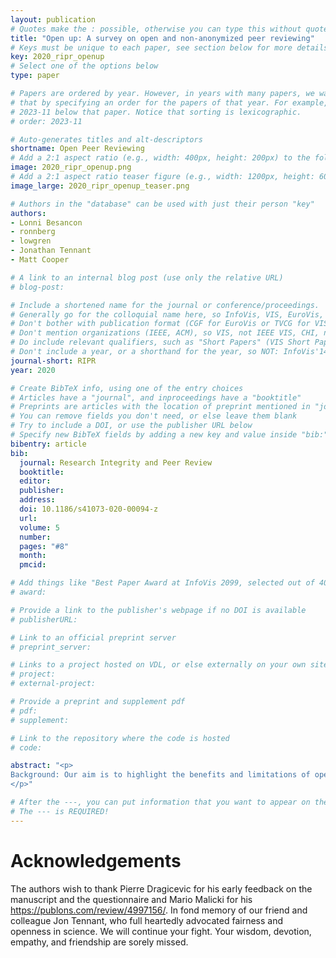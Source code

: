 ```yaml
---
layout: publication
# Quotes make the : possible, otherwise you can type this without quotes
title: "Open up: A survey on open and non-anonymized peer reviewing"
# Keys must be unique to each paper, see section below for more details
key: 2020_ripr_openup
# Select one of the options below
type: paper

# Papers are ordered by year. However, in years with many papers, we want some ordering at a lower level. You can do
# that by specifying an order for the papers of that year. For example, 2023-11 will put papers with values lower than
# 2023-11 below that paper. Notice that sorting is lexicographic.
# order: 2023-11

# Auto-generates titles and alt-descriptors
shortname: Open Peer Reviewing
# Add a 2:1 aspect ratio (e.g., width: 400px, height: 200px) to the folder /assets/images/publications/
image: 2020_ripr_openup.png
# Add a 2:1 aspect ratio teaser figure (e.g., width: 1200px, height: 600px) to the folder /assets/images/publications/
image_large: 2020_ripr_openup_teaser.png

# Authors in the "database" can be used with just their person "key"
authors:
- Lonni Besancon
- ronnberg
- lowgren
- Jonathan Tennant
- Matt Cooper

# A link to an internal blog post (use only the relative URL)
# blog-post:

# Include a shortened name for the journal or conference/proceedings.
# Generally go for the colloquial name here, so InfoVis, VIS, EuroVis, VAST, CHI, TVCG.
# Don't bother with publication format (CGF for EuroVis or TVCG for VIS papers).
# Don't mention organizations (IEEE, ACM), so VIS, not IEEE VIS, CHI, not ACM CHI.
# Do include relevant qualifiers, such as "Short Papers" (VIS Short Papers) or "Posters" (VIS Posters)
# Don't include a year, or a shorthand for the year, so NOT: InfoVis'14
journal-short: RIPR
year: 2020

# Create BibTeX info, using one of the entry choices
# Articles have a "journal", and inproceedings have a "booktitle"
# Preprints are articles with the location of preprint mentioned in "journal"
# You can remove fields you don't need, or else leave them blank
# Try to include a DOI, or use the publisher URL below
# Specify new BibTeX fields by adding a new key and value inside "bib:"
bibentry: article
bib:
  journal: Research Integrity and Peer Review
  booktitle:
  editor:
  publisher:
  address:
  doi: 10.1186/s41073-020-00094-z
  url:
  volume: 5
  number:
  pages: "#8"
  month:
  pmcid:

# Add things like "Best Paper Award at InfoVis 2099, selected out of 4000 submissions"
# award:

# Provide a link to the publisher's webpage if no DOI is available
# publisherURL:

# Link to an official preprint server
# preprint_server:

# Links to a project hosted on VDL, or else externally on your own site
# project:
# external-project:

# Provide a preprint and supplement pdf
# pdf:
# supplement:

# Link to the repository where the code is hosted
# code:

abstract: "<p>
Background: Our aim is to highlight the benefits and limitations of open and non-anonymized peer review. Our argument is based on the literature and on responses to a survey on the reviewing process of alt.chi, a more or less open review track within the so-called Computer Human Interaction (CHI) conference, the predominant conference in the field of human-computer interaction. This track currently is the only implementation of an open peer review process in the field of human-computer interaction while, with the recent increase in interest in open scientific practices, open review is now being considered and used in other fields. Methods: We ran an online survey with 30 responses from alt.chi authors and reviewers, collecting quantitative data using multiple-choice questions and Likert scales. Qualitative data were collected using open questions. Results: Our main quantitative result is that respondents are more positive to open and non-anonymous reviewing for alt.chi than for other parts of the CHI conference. The qualitative data specifically highlight the benefits of open and transparent academic discussions. The data and scripts are available on https://osf.io/vuw7h/, and the figures and follow-up work on http://tiny.cc/OpenReviews. Conclusion: While the benefits are quite clear and the system is generally well-liked by alt.chi participants, they remain reluctant to see it used in other venues. This concurs with a number of recent studies that suggest a divergence between support for a more open review process and its practical implementation.
</p>"

# After the ---, you can put information that you want to appear on the website using markdown formatting or HTML. A good example are acknowledgements, extra references, an erratum, etc.
# The --- is REQUIRED!
---
```


# Acknowledgements

The authors wish to thank Pierre Dragicevic for his early feedback on the manuscript and the questionnaire and Mario Malicki for his https://publons.com/review/4997156/.
In fond memory of our friend and colleague Jon Tennant, who full heartedly advocated fairness and openness in science. We will continue your fight. Your wisdom, devotion, empathy, and friendship are sorely missed.